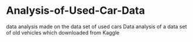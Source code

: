 # Analysis-of-Used-Car-Data
data analysis made on the data set of used cars
Data analysis of a data set of old vehicles which downloaded from Kaggle
